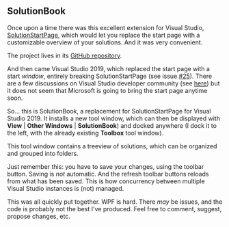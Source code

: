 SolutionBook
--

Once upon a time there was this excellent extension for Visual Studio, [SolutionStartPage](<https://marketplace.visualstudio.com/items?itemName=Herdo.SolutionStartPage>), which would let you replace the start page with a customizable overview of your solutions. And it was very convenient.

The project lives in its [GitHub repository](<https://github.com/Herdo/SolutionStartPage>).

And then came Visual Studio 2019, which replaced the start page with a start *window*, entirely breaking SolutionStartPage (see issue [#25](<https://github.com/Herdo/SolutionStartPage/issues/25>)). There are a few discussions on Visual Studio developer community (see [here](<https://developercommunity.visualstudio.com/idea/531110/allow-cutomization-or-extension-of-the-new-start-w.html>)) but it does not seem that Microsoft is going to bring the start page anytime soon.

So... this is SolutionBook, a replacement for SolutionStartPage for Visual Studio 2019. It installs a new tool window, which can then be displayed with **View** | **Other Windows** | **SolutionBook**) and docked anywhere (I dock it to the left, with the already existing **Toolbox** tool window).

This tool window contains a treeview of solutions, which can be organized and grouped into folders.

Just remember this: you have to save your changes, using the toolbar button. Saving is *not* automatic. And the refresh toolbar buttons reloads from what has been saved. This is how concurrency between multiple Visual Studio instances is (not) managed.

This was all quickly put together. WPF is hard. There *may* be issues, and the code is probably not the best I've produced. Feel free to comment, suggest, propose changes, etc.
